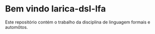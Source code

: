 # Bem vindo larica-dsl-lfa

Este repositório contém o trabalho da disciplina de linguagem formais e automôtos.
